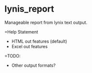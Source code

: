 # lynis_report
Manageable report from lynix text output.

=Help Statement
* HTML out features (default)
* Excel out features

=TODO:
* Other output formats?
